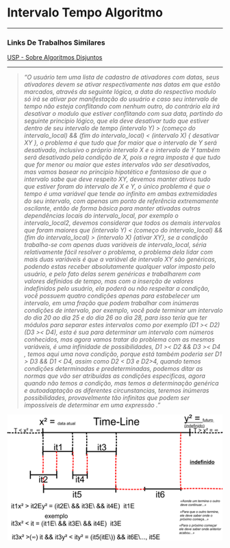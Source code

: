 # Intervalo Tempo Algoritmo


*******
### Links De Trabalhos Similares  

 [USP - Sobre Algoritmos Disjuntos](https://www.ime.usp.br/~pf/analise_de_algoritmos/aulas/intervalos.html)

*******

  >*“O usuário tem uma lista de cadastro de ativadores com datas, seus ativadores devem se ativar respectivamente nas datas em que estão marcados, através da seguinte lógica, a data do respectivo modulo só irá se ativar por manifestação do usuário e caso seu intervalo de tempo não esteja conflitando com nenhum outro, do contrário ela irá desativar o modulo que estiver conflitando com sua data, partindo do seguinte principio lógico, que ela deve desativar tudo que estiver dentro de seu intervalo de tempo (intervalo Y) > (começo do intervalo_local) && (fim do intervalo_local) < (intervalo X) { desativar XY },  o problema é que tudo que for maior que o intervalo de Y será desativado, inclusivo o próprio intervalo X e o intervalo de Y também será desativado pela condição de X, pois a regra imposta é que tudo que for menor ou maior que estes intervalos vão ser desativados, mas vamos basear no principio hipotético e fantasioso de que o intervalo sabe que deve respeito XY, devemos manter ativos tudo que estiver foram do intervalo de X e Y, o único problema é que o tempo é uma variável que tende ao infinito em ambas extremidades do seu intervalo, com apenas um ponto de referência extremamente oscilante, então de forma básica para manter ativadas outras dependências locais do intervalo_local, por exemplo o intervalo_local2, devemos considerar que todos os demais intervalos que foram maiores que (intervalo Y) < (começo do intervalo_local) && (fim do intervalo_local) > (intervalo X) {ativar XY}, se a condição trabalha-se com apenas duas variáveis de intervalo_local, séria relativamente fácil resolver o problema, o problema dela lidar com mais duas variáveis é que a variável de intervalo XY são genéricas, podendo estas receber absolutamente qualquer valor imposto pelo usuário, e pelo fato delas serem genéricas e trabalharem com valores definidos de tempo, mas com a inserção de valores indefinidos pelo usuário, ela poderá ou não respeitar a condição, você possuem  quatro condições apenas para estabelecer um intervalo, em uma fração que podem trabalhar com inúmeras condições de intervalo, por exemplo, você pode terminar um intervalo do dia 20 ao dia 25 e do dia 26 ao dia 28, para isso teria que ter módulos para separar estes intervalos como por exemplo (D1 >< D2) (D3 >< D4), esta é sua para determinar um intervalo com números conhecidos, mas agora vamos tratar do problema com as mesmas variáveis, é uma infinidade de possibilidades, D1 >< D2 && D3 >< D4 , temos aqui uma nova condição, porque está também poderia ser D1 > D3 && D1 < D4, assim como D2 < D3 e D2>4, quando temos condições determinadas e predeterminadas, podemos ditar as normas que vão ser atribuídas as condições especificas, agora quando não temos a condição, mas temos a determinação genérica e autoadaptação as diferentes circunstancias, teremos inúmeras possibilidades, provavelmente tão infinitas que podem ser impossíveis de determinar em uma expressão .”*  


![](https://github.com/joomoraes/Intervalo_Tempo_Algoritmo-/blob/main/Iinterval.jpg?raw=true)  
